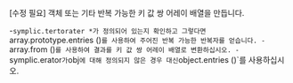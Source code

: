 [수정 필요]
객체 또는 기타 반복 가능한 키 값 쌍 어레이 배열을 만듭니다.

-`symplic.tertorater *가 정의되어 있는지 확인하고 그렇다면`array.prototype.entries ()`를 사용하여 주어진 반복 가능한 반복자를 얻습니다.
-`array.from ()`를 사용하여 결과를 키 값 쌍 어레이 배열로 변환하십시오.
-`symplic.erator`가`obj`에 대해 정의되지 않은 경우 대신`object.entries ()`를 사용하십시오.